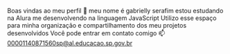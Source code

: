 Boas vindas ao meu perfil 🤍
meu nome é gabrielly serafim
estou estudando na Alura
me desenvolvendo na linguagem JavaScript
Utilizo esse espaço para minha organização e compartilhamento dos meu projetos desenvolvidos
Você pode entrar em contato comigo 📫
00001140871560sp@al.educacao.sp.gov.br
